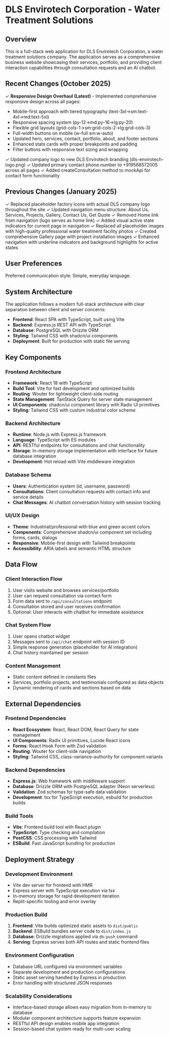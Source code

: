 # DLS Envirotech Corporation - Water Treatment Solutions

## Overview

This is a full-stack web application for DLS Envirotech Corporation, a water treatment solutions company. The application serves as a comprehensive business website showcasing their services, portfolio, and providing client interaction capabilities through consultation requests and an AI chatbot.

## Recent Changes (October 2025)

✓ **Responsive Design Overhaul (Latest)** - Implemented comprehensive responsive design across all pages:
  - Mobile-first approach with tiered typography (text-3xl→sm:text-4xl→md:text-5xl)
  - Responsive spacing system (py-12→md:py-16→lg:py-20)
  - Flexible grid layouts (grid-cols-1→sm:grid-cols-2→lg:grid-cols-3)
  - Full-width buttons on mobile (w-full sm:w-auto)
  - Updated hero, services, contact, portfolio, about, and footer sections
  - Enhanced stats cards with proper breakpoints and padding
  - Filter buttons with responsive text sizing and wrapping

✓ Updated company logo to new DLS Envirotech branding (dls-envirotech-logo.png)
✓ Updated primary contact phone number to +919568572005 across all pages
✓ Added createConsultation method to mockApi for contact form functionality

## Previous Changes (January 2025)

✓ Replaced placeholder factory icons with actual DLS company logo throughout the site
✓ Updated navigation menu structure: About Us, Services, Projects, Gallery, Contact Us, Get Quote
✓ Removed Home link from navigation (logo serves as home link)
✓ Added visual active state indicators for current page in navigation
✓ Replaced all placeholder images with high-quality professional water treatment facility photos
✓ Created comprehensive Gallery page with project installation images
✓ Enhanced navigation with underline indicators and background highlights for active states

## User Preferences

Preferred communication style: Simple, everyday language.

## System Architecture

The application follows a modern full-stack architecture with clear separation between client and server concerns:

- **Frontend**: React SPA with TypeScript, built using Vite
- **Backend**: Express.js REST API with TypeScript
- **Database**: PostgreSQL with Drizzle ORM
- **Styling**: Tailwind CSS with shadcn/ui components
- **Deployment**: Built for production with static file serving

## Key Components

### Frontend Architecture
- **Framework**: React 18 with TypeScript
- **Build Tool**: Vite for fast development and optimized builds
- **Routing**: Wouter for lightweight client-side routing
- **State Management**: TanStack Query for server state management
- **UI Components**: shadcn/ui component library with Radix UI primitives
- **Styling**: Tailwind CSS with custom industrial color scheme

### Backend Architecture
- **Runtime**: Node.js with Express.js framework
- **Language**: TypeScript with ES modules
- **API**: RESTful endpoints for consultations and chat functionality
- **Storage**: In-memory storage implementation with interface for future database integration
- **Development**: Hot reload with Vite middleware integration

### Database Schema
- **Users**: Authentication system (id, username, password)
- **Consultations**: Client consultation requests with contact info and service details
- **Chat Messages**: AI chatbot conversation history with session tracking

### UI/UX Design
- **Theme**: Industrial/professional with blue and green accent colors
- **Components**: Comprehensive shadcn/ui component set including forms, cards, dialogs
- **Responsive**: Mobile-first design with Tailwind breakpoints
- **Accessibility**: ARIA labels and semantic HTML structure

## Data Flow

### Client Interaction Flow
1. User visits website and browses services/portfolio
2. User can request consultation via contact form
3. Form data sent to `/api/consultations` endpoint
4. Consultation stored and user receives confirmation
5. Optional: User interacts with chatbot for immediate assistance

### Chat System Flow
1. User opens chatbot widget
2. Messages sent to `/api/chat` endpoint with session ID
3. Simple response generation (placeholder for AI integration)
4. Chat history maintained per session

### Content Management
- Static content defined in constants files
- Services, portfolio projects, and testimonials configured as data objects
- Dynamic rendering of cards and sections based on data

## External Dependencies

### Frontend Dependencies
- **React Ecosystem**: React, React DOM, React Query for state management
- **UI Components**: Radix UI primitives, Lucide React icons
- **Forms**: React Hook Form with Zod validation
- **Routing**: Wouter for client-side navigation
- **Styling**: Tailwind CSS, class-variance-authority for component variants

### Backend Dependencies
- **Express.js**: Web framework with middleware support
- **Database**: Drizzle ORM with PostgreSQL adapter (Neon serverless)
- **Validation**: Zod schemas for type-safe data validation
- **Development**: tsx for TypeScript execution, esbuild for production builds

### Build Tools
- **Vite**: Frontend build tool with React plugin
- **TypeScript**: Type checking and compilation
- **PostCSS**: CSS processing with Tailwind
- **ESBuild**: Fast JavaScript bundling for production

## Deployment Strategy

### Development Environment
- Vite dev server for frontend with HMR
- Express server with TypeScript execution via tsx
- In-memory storage for rapid development iteration
- Replit-specific tooling and error overlay

### Production Build
1. **Frontend**: Vite builds optimized static assets to `dist/public`
2. **Backend**: ESBuild bundles server code to `dist/index.js`
3. **Database**: Drizzle migrations applied via `db:push` command
4. **Serving**: Express serves both API routes and static frontend files

### Environment Configuration
- Database URL configured via environment variables
- Separate development and production configurations
- Static asset serving handled by Express in production
- Error handling with structured JSON responses

### Scalability Considerations
- Interface-based storage allows easy migration from in-memory to database
- Modular component architecture supports feature expansion
- RESTful API design enables mobile app integration
- Session-based chat system ready for multi-user scaling